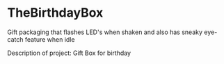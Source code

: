 # TheBirthdayBox
Gift packaging that flashes LED's when shaken and also has sneaky eye-catch feature when idle

Description of project:
 Gift Box for birthday
 
 
